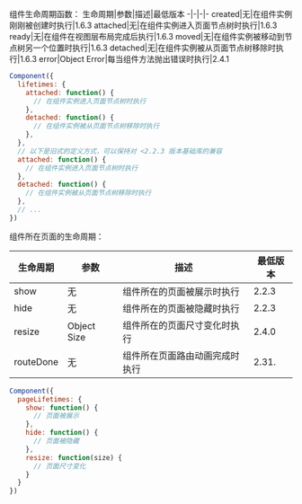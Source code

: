 
组件生命周期函数：
生命周期|参数|描述|最低版本
-|-|-|-
created|无|在组件实例刚刚被创建时执行|1.6.3
attached|无|在组件实例进入页面节点树时执行|1.6.3
ready|无|在组件在视图层布局完成后执行|1.6.3
moved|无|在组件实例被移动到节点树另一个位置时执行|1.6.3
detached|无|在组件实例被从页面节点树移除时执行|1.6.3
error|Object Error|每当组件方法抛出错误时执行|2.4.1

```js
Component({
  lifetimes: {
    attached: function() {
      // 在组件实例进入页面节点树时执行
    },
    detached: function() {
      // 在组件实例被从页面节点树移除时执行
    },
  },
  // 以下是旧式的定义方式，可以保持对 <2.2.3 版本基础库的兼容
  attached: function() {
    // 在组件实例进入页面节点树时执行
  },
  detached: function() {
    // 在组件实例被从页面节点树移除时执行
  },
  // ...
})

```

组件所在页面的生命周期：

生命周期|参数|描述|最低版本
-|-|-|-
show|无|组件所在的页面被展示时执行|2.2.3
hide|无|组件所在的页面被隐藏时执行|2.2.3
resize|Object Size|组件所在的页面尺寸变化时执行|2.4.0
routeDone|无|组件所在页面路由动画完成时执行|2.31.

```js
Component({
  pageLifetimes: {
    show: function() {
      // 页面被展示
    },
    hide: function() {
      // 页面被隐藏
    },
    resize: function(size) {
      // 页面尺寸变化
    }
  }
})
```
